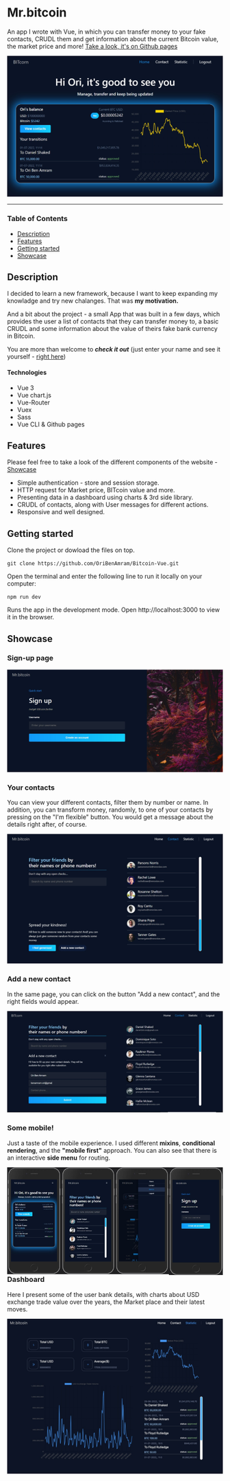 
# Mr.bitcoin
An app I wrote with Vue, in which you can transfer money to your fake contacts, CRUDL them and get information about the current Bitcoin value, the market price and more!
[Take a look, it's on Github pages](https://oribenamram.github.io/Bitcoin-Vue "Github pages link")

![Homepage image](src/assets/imgs/home-dekstop.jpg "Homepage image")
___

### Table of Contents
- [Description](#description)
- [Features](#features)
- [Getting started](#getting-started)
- [Showcase](#showcase)

## Description
I decided to learn a new framework, because I want to keep expanding my knowladge and try new chalanges. That was **my motivation.** 

And a bit about the project - a small App that was built in a few days, which provides the user a list of contacts that they can transfer money to, a basic CRUDL and some information about the value of theirs fake bank currency in Bitcoin.

You are more than welcome to ***check it out*** (just enter your name and see it yourself - [right here](https://oribenamram.github.io/Bitcoin-Vue "Github pages link"))



#### Technologies

- Vue 3
- Vue chart.js
- Vue-Router
- Vuex
- Sass
- Vue CLI & Github pages

## Features
Please feel free to take a look of the different components of the website - [Showcase](#showcase)

- Simple authentication - store and session storage.
- HTTP request for Market price, BITcoin value and more.
- Presenting data in a dashboard using charts & 3rd side library.
- CRUDL of contacts, along with User messages for different actions.
- Responsive and well designed.


## Getting started
Clone the project or dowload the files on top.
```
git clone https://github.com/OriBenAmram/Bitcoin-Vue.git
```
Open the terminal and enter the following line to run it locally on your computer:
```
npm run dev 
```
Runs the app in the development mode.
Open http://localhost:3000 to view it in the browser.

## Showcase

### Sign-up page

![Signup page image](src/assets/imgs/signup-desktop.jpg "Sign-up page")

### Your contacts
You can view your different contacts, filter them by number or name. 
In addition, you can transform money, randomly, to one of your contacts by pressing on the "I'm flexible" button. You would get a message about the details right after, of course.

![Contacts page image](src/assets/imgs/contact-desktop-regular.jpg "Contacts page")

### Add a new contact
In the same page, you can click on the button "Add a new contact", and the right fields would appear.

![Add a contact mode - image](src/assets/imgs/contact-dekstop-add.jpg "Add a contact mode")

### Some mobile!
Just a taste of the mobile experience. I used different **mixins**, **conditional rendering**, and the **"mobile first"** approach. 
You can also see that there is an interactive **side menu** for routing.

<img src="src/assets/imgs/home-mobile.jpg" width="25%" style="float: left"/><img src="src/assets/imgs/contacts-mobile.jpg" width="25%" style="float: left;"/><img src="src/assets/imgs/statistic-mobile.jpg" width="25%" style="float: left;"/><img src="src/assets/imgs/signup-mobile.jpg" width="25%" style="float: left;"/>

### Dashboard
Here I present some of the user bank details, with charts about USD exchange trade value over the years, the Market place and their latest moves.

![Dashboard image](src/assets/imgs/chart-dekstop.jpg "Dashboard")
